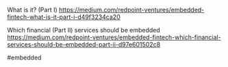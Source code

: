 
What is it? (Part I) https://medium.com/redpoint-ventures/embedded-fintech-what-is-it-part-i-d49f3234ca20

Which financial (Part Il) services should be embedded https://medium.com/redpoint-ventures/embedded-fintech-which-financial-services-should-be-embedded-part-ii-d97e601502c8

#embedded 